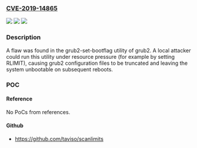 ### [CVE-2019-14865](https://cve.mitre.org/cgi-bin/cvename.cgi?name=CVE-2019-14865)
![](https://img.shields.io/static/v1?label=Product&message=grub2&color=blue)
![](https://img.shields.io/static/v1?label=Version&message=n%2Fa&color=blue)
![](https://img.shields.io/static/v1?label=Vulnerability&message=CWE-267&color=brighgreen)

### Description

A flaw was found in the grub2-set-bootflag utility of grub2. A local attacker could run this utility under resource pressure (for example by setting RLIMIT), causing grub2 configuration files to be truncated and leaving the system unbootable on subsequent reboots.

### POC

#### Reference
No PoCs from references.

#### Github
- https://github.com/taviso/scanlimits

